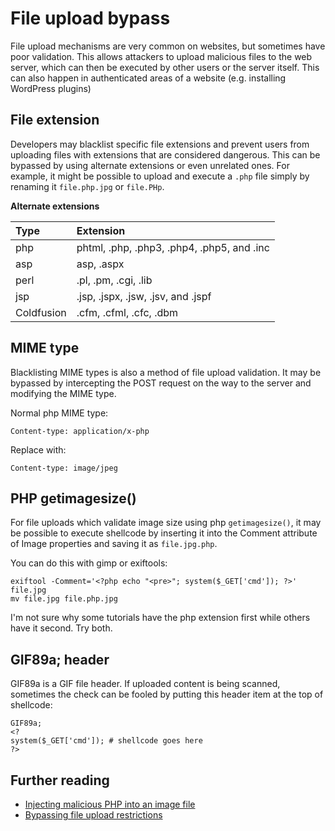 # File upload bypass

File upload mechanisms are very common on websites, but sometimes have poor validation. This allows attackers to upload malicious files to the web server, which can then be executed by other users or the server itself. This can also happen in authenticated areas of a website \(e.g. installing WordPress plugins\)

## File extension

Developers may blacklist specific file extensions and prevent users from uploading files with extensions that are considered dangerous. This can be bypassed by using alternate extensions or even unrelated ones. For example, it might be possible to upload and execute a `.php` file simply by renaming it `file.php.jpg` or `file.PHp`.

**Alternate extensions**

| Type | Extension |
| :--- | :--- |
| php | phtml, .php, .php3, .php4, .php5, and .inc |
| asp | asp, .aspx |
| perl | .pl, .pm, .cgi, .lib |
| jsp | .jsp, .jspx, .jsw, .jsv, and .jspf |
| Coldfusion | .cfm, .cfml, .cfc, .dbm |

## MIME type

Blacklisting MIME types is also a method of file upload validation. It may be bypassed by intercepting the POST request on the way to the server and modifying the MIME type.

Normal php MIME type:

```text
Content-type: application/x-php
```

Replace with:

```text
Content-type: image/jpeg
```

## PHP getimagesize\(\)

For file uploads which validate image size using php `getimagesize()`, it may be possible to execute shellcode by inserting it into the Comment attribute of Image properties and saving it as `file.jpg.php`.

You can do this with gimp or exiftools:

```text
exiftool -Comment='<?php echo "<pre>"; system($_GET['cmd']); ?>' file.jpg
mv file.jpg file.php.jpg
```

I'm not sure why some tutorials have the php extension first while others have it second. Try both.

## GIF89a; header

GIF89a is a GIF file header. If uploaded content is being scanned, sometimes the check can be fooled by putting this header item at the top of shellcode:

```text
GIF89a;
<?
system($_GET['cmd']); # shellcode goes here
?>
```

## Further reading

* [Injecting malicious PHP into an image file](http://techyzilla.blogspot.com/2012/07/injecting-malicious-php-in-to-an-image-file.html)
* [Bypassing file upload restrictions](https://pentestlab.blog/2012/11/29/bypassing-file-upload-restrictions/)

